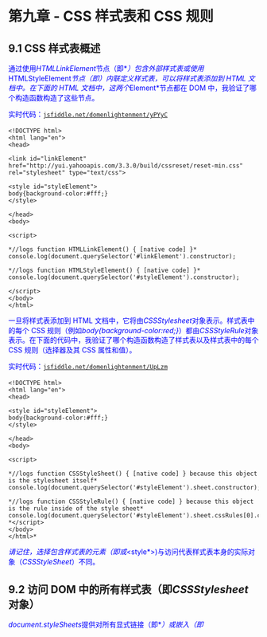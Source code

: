 # 第九章 - CSS 样式表和 CSS 规则

## 9.1 CSS 样式表概述

通过使用*HTMLLinkElement*节点（即*<link href="stylesheet.css" rel="stylesheet" type="text/css">*）包含外部样式表或使用*HTMLStyleElement*节点（即*<style></style>*）内联定义样式表，可以将样式表添加到 HTML 文档中。在下面的 HTML 文档中，这两个*Element*节点都在 DOM 中，我验证了哪个构造函数构造了这些节点。

实时代码：[`jsfiddle.net/domenlightenment/yPYyC`](http://jsfiddle.net/domenlightenment/yPYyC)

```
<!DOCTYPE html>
<html lang="en">
<head>

<link id="linkElement" href="http://yui.yahooapis.com/3.3.0/build/cssreset/reset-min.css" rel="stylesheet" type="text/css">

<style id="styleElement">
body{background-color:#fff;}
</style>

</head>
<body>

<script>

*//logs function HTMLLinkElement() { [native code] }*
console.log(document.querySelector('#linkElement').constructor);

*//logs function HTMLStyleElement() { [native code] }*
console.log(document.querySelector('#styleElement').constructor);

</script>
</body>
</html>

```

一旦将样式表添加到 HTML 文档中，它将由*CSSStylesheet*对象表示。样式表中的每个 CSS 规则（例如*body{background-color:red;}*）都由*CSSStyleRule*对象表示。在下面的代码中，我验证了哪个构造函数构造了样式表以及样式表中的每个 CSS 规则（选择器及其 CSS 属性和值）。

实时代码：[`jsfiddle.net/domenlightenment/UpLzm`](http://jsfiddle.net/domenlightenment/UpLzm)

```
<!DOCTYPE html>
<html lang="en">
<head>

<style id="styleElement">
body{background-color:#fff;}
</style>

</head>
<body>

<script>

*//logs function CSSStyleSheet() { [native code] } because this object is the stylesheet itself*
console.log(document.querySelector('#styleElement').sheet.constructor);

*//logs function CSSStyleRule() { [native code] } because this object is the rule inside of the style sheet*
console.log(document.querySelector('#styleElement').sheet.cssRules[0].constructor); *</script>
</body>
</html>* 
```

*请记住，选择包含样式表的元素（即*<link>*或*<style*>)与访问代表样式表本身的实际对象（*CSSStyleSheet*）不同。

## 9.2 访问 DOM 中的所有样式表（即*CSSStylesheet*对象）

*document.styleSheets*提供对所有显式链接（即*<link>*）或嵌入（即*<style>*）在 HTML 文档中的所有样式表对象（也称为*CSSStylesheet*）的列表的访问。在下面的代码中，*styleSheets*被利用来访问文档中包含的所有样式表。

实时代码：N/A

```
<!DOCTYPE html>
<html lang="en">
<head>

<link href="http://yui.yahooapis.com/3.3.0/build/cssreset/reset-min.css" rel="stylesheet" type="text/css">

<style>
body{background-color:red;}
</style>

</head>
<body>

<script>

console.log(document.styleSheets.length); *//logs 2*
console.log(document.styleSheets[0]); *// the <link>*
console.log(document.styleSheets[1]); *// the <style>*

</script>
</body>
</html>

```

### 注意

*styleSheet*与其他节点列表一样是实时的

*length*属性返回列表中包含的样式表数量，从 0 索引开始（即*document.styleSheets.length*）

*styleSheets*列表中包含的样式表通常包括使用*<style>*元素创建的任何样式表，或者使用*<link>*元素并将*rel*设置为*"stylesheet"*的样式表。

除了使用*styleSheets*来访问文档样式表之外，还可以通过首先选择 DOM 中的元素（*<style>*或*<link>*）并使用*.sheet*属性来访问*CSSStyleSheet*对象来访问 HTML 文档中的样式表。在下面的代码中，我通过首先选择用于包含样式表的元素，然后利用*sheet*属性来访问 HTML 文档中的样式表。

实时代码：[`jsfiddle.net/domenlightenment/jFwKw`](http://jsfiddle.net/domenlightenment/jFwKw)

```
<!DOCTYPE html>
<html lang="en">
<head>

<link id="linkElement" href="http://yui.yahooapis.com/3.3.0/build/cssreset/reset-min.css" rel="stylesheet" type="text/css">

<style id="styleElement">
body{background-color:#fff;}
</style>

</head>
<body>

<script>

*//get CSSStylesheeet object for <link>*
console.log(document.querySelector('#linkElement').sheet); *//same as document.styleSheets[0]* **//get CSSSstylesheet object for <style>*
console.log(document.querySelector('#styleElement').**sheet**); *//same as document.styleSheets[1]*

</script>
</body>
</html>* 
```

***## 9.3 *CSSStyleSheet*属性和方法

要获取有关*CSSStyleSheet*节点上可用属性和方法的准确信息，最好忽略规范，并询问浏览器提供的内容。检查下面代码中创建的数组，详细说明了*CSSStyleSheet*节点可用的属性和方法。

在线代码：[`jsfiddle.net/domenlightenment/kNyL2`](http://jsfiddle.net/domenlightenment/kNyL2)

```
<!DOCTYPE html>
<html lang="en">
<head>

<style id="styleElement">
body{background-color:#fff;}
</style>

</head>
<body>

<script>

var styleSheet = document.querySelector('#styleElement').sheet;

*//text own properties*
console.log(Object.keys(styleSheet).sort());

*//text own properties & inherited properties*
var styleSheetPropertiesIncludeInherited = [];
for(var p in styleSheet){
	styleSheetPropertiesIncludeInherited.push(p);
}
console.log(styleSheetPropertiesIncludeInherited.sort());

*//text inherited properties only*
var styleSheetPropertiesOnlyInherited = [];
for(var p in styleSheet){
	if(!styleSheet.hasOwnProperty(p)){
		styleSheetPropertiesOnlyInherited.push(p);
	}
}
console.log(styleSheetPropertiesOnlyInherited.sort());

</script>
</body>
</html>

```

从 *styleSheets* 列表或通过 *.sheet* 属性访问的 *CSSStyleSheet* 对象具有以下属性和方法：

+   *disabled*

+   *href*

+   *media*

+   *ownerNode*

+   *parentStylesheet*

+   *title*

+   *type*

+   *cssRules*

+   *ownerRule*

+   *deleteRule*

+   *inserRule*

### 注释

*href*、*media*、*ownerNode*、*parentStylesheet*、*title* 和 *type* 是只读属性，不能使用这些属性设置其值。

## 9.4 *CSSStyleRule* 概述

*CSSStyleRule* 对象代表样式表中包含的每个 CSS 规则。基本上，*CSSStyleRule* 是与选择器附加的 CSS 属性和值的接口。在下面的代码中，我们通过访问代表样式表中 CSS 规则的 *CSSStyleRule* 对象，以编程方式访问内联样式表中每个规则的详细信息。

在线代码：[`jsfiddle.net/domenlightenment/fPVS8`](http://jsfiddle.net/domenlightenment/fPVS8)

```
<!DOCTYPE html>
<html lang="en">
<head>

<style id="styleElement">
body{background-color:#fff;margin:20px;} */*this is a css rule*/*
p{line-height:1.4em; color:blue;} */*this is a css rule*/*
</style>

</head>
<body>

<script>

var sSheet = document.querySelector('#styleElement');

console.log(sSheet.cssRules[0].cssText); *//logs "body { background-color: red; margin: 20px; }"*
console.log(sSheet.cssRules[1].cssText); *//logs "p { line-height: 1.4em; color: blue; }"*

</script>
</body>
</html>

```

## 9.5 *CSSStyleRule* 属性和方法

要获取有关 *CSSStyleRule* 节点上可用属性和方法的准确信息，最好忽略规范，并询问浏览器提供的内容。检查下面代码中创建的数组，详细说明了从 *CSSStyleRule* 节点可用的属性和方法。

在线代码：[`jsfiddle.net/domenlightenment/hCX3U`](http://jsfiddle.net/domenlightenment/hCX3U)

```
<!DOCTYPE html>
<html lang="en">
<head>

<style id="styleElement">
body{background-color:#fff;}
</style>

</head>
<body>

<script>

var styleSheetRule = document.querySelector('#styleElement').sheet.cssRule;

*//text own properties*
console.log(Object.keys(styleSheetRule).sort());

*//text own properties & inherited properties*
var styleSheetPropertiesIncludeInherited = [];
for(var p in styleSheetRule){
	styleSheetRulePropertiesIncludeInherited.push(p);
}
console.log(styleSheetRulePropertiesIncludeInherited.sort());

*//text inherited properties only*
var styleSheetRulePropertiesOnlyInherited = [];
for(var p in styleSheetRule){
	if(!styleSheetRule.hasOwnProperty(p)){
		styleSheetRulePropertiesOnlyInherited.push(p);
	}
}
console.log(styleSheetRulePropertiesOnlyInherited.sort());

</script>
</body>
</html>

```

通过 *CSSrule* 对象，可以对样式表中包含的规则（例如 *body{background-color:red;}*）进行脚本化处理。该对象提供以下属性：

+   *cssText*

+   *parentRule*

+   *parentStylesSheet*

+   *selectorText*

+   *style*

+   *type*

## 9.6 使用 *CSSRules* 获取样式表中的 CSS 规则列表

如前所述，*styleSheets* 列表提供了文档中包含的样式表列表。*CSSRules* 列表提供了特定样式表中所有 CSS 规则（即 *CSSStyleRule* 对象）的列表（也称为 *CSSRulesList*）。下面的代码将 *CSSRules* 列表记录到控制台中。

在线代码：[`jsfiddle.net/domenlightenment/qKqhJ`](http://jsfiddle.net/domenlightenment/qKqhJ)

```
<!DOCTYPE html>
<html lang="en">
<head>

<style id="styleElement">
body{background-color:#fff;margin:20px;}
p{line-height:1.4em; color:blue;}
</style>

</head>
<body>

<script>

var sSheet = document.querySelector('#styleElement').sheet;

*//array like list containing all of the CSSrule objects repreesenting each CSS rule in the style sheet*
console.log(sSheet.cssRules);

console.log(sSheet.cssRules.length); *//logs 2*

*//rules are index in a CSSRules list starting at a 0 index*
console.log(sSheet.cssRules[0]); *//logs first rule*
console.log(sSheet.cssRules[1]); *//logs second rule*

</script>
</body>
</html>

```

## 9.7 使用 *.insertRule()* 和 *.deleteRule()* 在样式表中插入和删除 CSS 规则

*insertRule()* 和 *deleteRule()* 方法提供了以编程方式操作样式表中的 CSS 规则的能力。在下面的代码中，我使用 *insertRule()* 将 css 规则 *p{color:red}* 添加到索引为 1 的内联样式表中。请记住，样式表中的 css 规则是从 0 开始的数字索引。因此，通过在索引 1 处插入新规则，当前索引 1 处的规则（即 *p{font-size:50px;}*）被推到索引 2。

在线代码：[`jsfiddle.net/domenlightenment/T2jzJ`](http://jsfiddle.net/domenlightenment/T2jzJ)

```
<!DOCTYPE html>
<html lang="en">
<head>

<style id="styleElement">
p{line-height:1.4em; color:blue;} */*index 0*/*
p{font-size:50px;} */*index 1*/*
</style>

</head>
<body>

<p>Hi</p>

<script>

*//add a new CSS rule at index 1 in the inline style sheet*
document.querySelector('#styleElement').sheet.insertRule('p{color:red}',1);

*//verify it was added*
console.log(document.querySelector('#styleElement').sheet.cssRules[1].cssText);

*//Delete what we just added* document.querySelector('#styleElement').sheet.deleteRule(1);

*//verify it was removed*
console.log(document.querySelector('#styleElement').sheet.cssRules[1].cssText);

</script>
</body>
</html>

```

删除规则就像在样式表上调用 *deleteRule()* 方法并传递要删除的规则在样式表中的索引一样简单。

### 注释

插入和删除规则不是一个常见的做法，因为在管理级联和使用数字索引系统更新样式表时存在困难（即确定样式位于哪个索引位置，而不预览样式表本身的内容）。在将 CSS 规则在客户端程序化地更改之前，最好在 CSS 和 HTML 文件中处理它们，而不是在客户端之后。

## 9.8 使用*.style*属性编辑*CSSStyleRule*的值

就像*.style*属性有助于操纵元素节点上的内联样式一样，*CSSStyleRule*对象也有一个*.style*属性，用于在样式表中编排相同的样式操纵。在下面的代码中，我利用*.style*属性来设置和获取内联样式表中包含的 css 规则的值。

在线代码：[`jsfiddle.net/domenlightenment/aZ9CQ`](http://jsfiddle.net/domenlightenment/aZ9CQ)

```
<!DOCTYPE html>
<html lang="en">
<head>

<style id="styleElement">
p{color:blue;}
strong{color:green;}
</style>

</head>
<body>

<p>Hey <strong>Dude!</strong></p>

<script>

var styleSheet = document.querySelector('#styleElement').sheet;

*//Set css rules in stylesheet*
styleSheet.cssRules[0].style.color = 'red';
styleSheet.cssRules[1].style.color = 'purple';

*//Get css rules*
console.log(styleSheet.cssRules[0].style.color); *//logs 'red'*
console.log(styleSheet.cssRules[1].style.color); *//logs 'purple'*

</script>
</body>
</html>

```

## 9.9 创建新的内联 CSS 样式表

在加载 html 页面后动态创建新样式表只需创建一个新的*<style>*节点，使用*innerHTML*向该节点添加 CSS 规则，然后将*<style>*节点附加到 HTML 文档中。在下面的代码中，我程序化地创建一个样式表，并将*body{color:red}* CSS 规则添加到样式表中，然后将样式表附加到 DOM 中。

在线代码：[`jsfiddle.net/domenlightenment/bKXAk`](http://jsfiddle.net/domenlightenment/bKXAk)

```
<!DOCTYPE html>
<html lang="en">
<head></head>
<body>

<p>Hey <strong>Dude!</strong></p>

<script>

var styleElm = document.createElement('style');
styleElm.innerHTML = 'body{color:red}';

*//notice markup in the document changed to red from our new inline stylesheet*
document.querySelector('head').appendChild(styleElm);

</script>
</body>
</html>

```

## 9.10 在 HTML 文档中程序化地添加外部样式表

要在 HTML 文档中程序化地添加 CSS 文件，需要创建一个带有适当属性的*<link>*元素节点，然后将*<link>*元素节点附加到 DOM 中。在下面的代码中，我通过创建一个新的*<link>*元素并将其附加到 DOM 中来程序化地包含外部样式表。

在线代码：[`jsfiddle.net/domenlightenment/dtwgC`](http://jsfiddle.net/domenlightenment/dtwgC)

```
<!DOCTYPE html>
<html lang="en">
<head></head>
<body>

<script>

*//create & add attributes to <link>*
var linkElm = document.createElement('link');
linkElm.setAttribute('rel', 'stylesheet');
linkElm.setAttribute('type', 'text/css');
linkElm.setAttribute('id', 'linkElement');
linkElm.setAttribute('href', 'http://yui.yahooapis.com/3.3.0/build/cssreset/reset-min.css');

*//Append to the DOM*
document.head.appendChild(linkElm);

*//confrim its addition to the DOM*
console.log(document.querySelector('#linkElement'));

</script>
</body>
</html>

```

## 9.11 使用*disabled*属性禁用/启用样式表

使用*CSSStyleSheet*对象的*.disabled*属性，可以启用或禁用样式表。在下面的代码中，我们访问文档中每个样式表的当前禁用值，然后利用*.disabled*属性禁用每个样式表。

在线代码：[`jsfiddle.net/domenlightenment/L952Z`](http://jsfiddle.net/domenlightenment/L952Z)

```
<!DOCTYPE html>
<html lang="en">
<head>

<link id="linkElement" href="http://yui.yahooapis.com/3.3.0/build/cssreset/reset-min.css" rel="stylesheet" type="text/css">

<style id="styleElement">
body{color:red;}
</style>

</head>
<body>

<script>

*//Get current boolean disabled value*
console.log(document.querySelector('#linkElement').disabled); *//log 'false'*
console.log(document.querySelector('#styleElement').disabled); *//log 'false'*

*//Set disabled value, which of courese disabled all styles for this document*
document.document.querySelector('#linkElement').disabled = true;
document.document.querySelector('#styleElement').disabled = true;

</script>
</body>
</html>

```

### 注释

根据规范，*Disabled*不是<link>或<style>元素的可用属性。尝试将其作为 HTML 文档中的属性添加将在今天使用的大多数现代浏览器中失败（并且可能导致解析错误，其中样式被忽略）。
